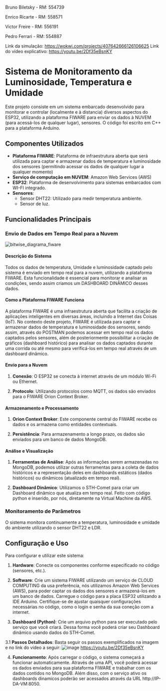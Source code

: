 Bruno Biletsky   - RM: 554739

Enrico Ricarte   - RM: 558571

Victor Freire    - RM: 556191

Pedro Ferrari    - RM: 554887

Link da simulação: https://wokwi.com/projects/407642666126106625
Link do vídeo explicativo: https://youtu.be/2Df35eBsnKY
# Sistema de Monitoramento da Luminosidade, Temperatura e Umidade

Este projeto consiste em um sistema embarcado desenvolvido para monitorar  e controlar (localmente e à distancia) diversos aspectos do ESP32, utilizando a plataforma FIWARE para enviar os dados à NUVEM (para acessá-los de qualquer lugar), sensores. O código foi escrito em C++ para a plataforma Arduino.

## Componentes Utilizados
- **Plataforma FIWARE**:  Plataforma de infraestrutura aberta que será utilizada para captar e armazenar dados de temperatura e luminosidade dos sensores (permitindo acessar os dados de qualquer lugar a qualquer momento)
- **Serviço de computação em NUVEM**: Amazon Web Services (AWS)
- **ESP32**: Plataforma de desenvolvimento para sistemas embarcados com WI-FI integrado.
- **Sensores**:
  - Sensor DHT22: Utilizado para medir temperatura ambiente.
  - Sensor de luz.
  
## Funcionalidades Principais

### Envio de Dados em Tempo Real para a Nuvem 

![bitwise_diagrama_fiware](https://github.com/user-attachments/assets/a3dc91eb-b904-4c91-b249-e9147806a2fa)

#### Descrição do Sistema
Todos os dados de temperatura, Umidade e luminosidade captado pelo sistema é enviado em tempo real para a nuvem, utilizando a plataforma FIWARE. Esta funcionalidade é essencial para monitorar e analisar as condições, sendo assim criamos um DASHBOARD DINÂMICO desses dados.

#### Como a Plataforma FIWARE Funciona
A plataforma FIWARE é uma infraestrutura aberta que facilita a criação de aplicações inteligentes em diversas áreas, incluindo a Internet das Coisas (IoT). No contexto deste projeto, FIWARE é utilizada para captar e armazenar dados de temperatura e luminosidade dos sensores, sendo assim, através do POSTMAN podemos acessar em tempo real os dados captados pelos sensores, além de posteriormente possibilitar a criação de gráficos (dashboard histórico) para analisar os dados captados durante uma corrida ou até mesmo para verificá-los em tempo real através de um dashboard dinâmico.

#### Envio para a Nuvem
1. **Conexão**: O ESP32 se conecta à internet através de um módulo Wi-Fi ou Ethernet.

2. **Protocolo**: Utilizando protocolos como MQTT, os dados são enviados para o FIWARE Orion Context Broker.

#### Armazenamento e Processamento
1. **Orion Context Broker**: Este componente central do FIWARE recebe os dados e os armazena como entidades contextuais.

2. **Persistência**: Para armazenamento a longo prazo, os dados são enviados para um banco de dados MongoDB.

#### Análise e Visualização
1. **Ferramentas de Análise**: Após as informações serem armazenadas no MongoDB, podemos utilizar outras ferramentas para a coleta de dados históricos e a representação deles em dashboards estáticos (dados históricos) ou dinâmicos (atualizado em tempo real).

2. **Dashboard Dinâmico**: Utilizamos o STH-Comet para criar um Dashboard dinâmico que atualiza em tempo real. Feito com código python e inserido, por nós, diretamente na Virtual Machine da AWS.

### Monitoramento de Parâmetros

O sistema monitora continuamente a temperatura, luminosidade e umidade do ambiente utilizando o sensor DHT22 e LDR.


## Configuração e Uso

Para configurar e utilizar este sistema:

1. **Hardware**: Conecte os componentes conforme especificado no código (sensores, etc.).
  
2. **Software**: Crie um sistema FIWARE utilizando um serviço de CLOUD COMPUTING da usa preferência, nós utilizamos Amazon Web Services (AWS), para poder captar os dados dos sensores e armazená-los em um banco de dados. Carregue o código para a placa ESP32 utilizando a IDE Arduino. Certifique-se de ajustar quaisquer configurações necessárias no código, como o login e senha da sua coneção com a internet.

3. **Dashboard (Python)**: Crie um arquivo python para ser executado pelo serviço que você criará. Dessa forma você poderá criar seu Dashboard dinâmico usando dados do STH-Comet.

3.1 **Passos Detalhados**: Basta seguir os passos exemplificados na imagem e no link do vídeo a seguir: ![image](https://github.com/user-attachments/assets/a15234b1-cfb5-4a1e-96ab-938f6f7e2ef4) https://youtu.be/2Df35eBsnKY

4. **Funcionamento**: Após carregar o código, o sistema começará a funcionar automaticamente. Através de uma API, você poderá acessar os dados enviados para sua plataforma FIWARE e trabalhar com os dados contidos no MongoDB. Além disso, com o serviço ativo os dashboards dinamicos poderão ser acessados através da URL http://IP-DA-VM:8050.
